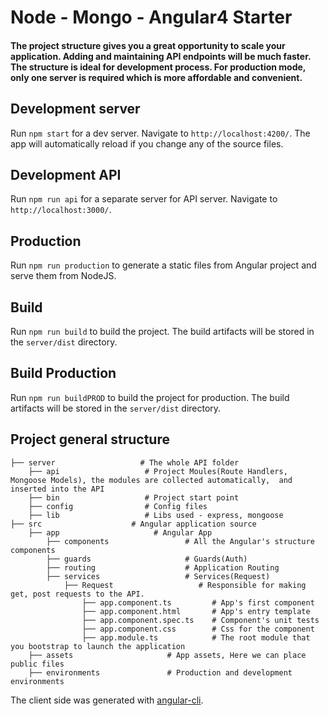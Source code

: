 # Node - Mongo - Angular4 Starter

#### The project structure gives you a great opportunity to scale your application. Adding and maintaining API endpoints will be much faster. The structure is ideal for development process. For production mode, only one server is required which is more affordable and convenient. 

## Development server
Run `npm start` for a dev server. Navigate to `http://localhost:4200/`. The app will automatically reload if you change any of the source files.

## Development API
Run `npm run api` for a separate server for API server. Navigate to `http://localhost:3000/`.

## Production

Run `npm run production` to generate a static files from Angular project and serve them from NodeJS.

## Build

Run `npm run build` to build the project. The build artifacts will be stored in the `server/dist` directory.

## Build Production

Run `npm run buildPROD` to build the project for production. The build artifacts will be stored in the `server/dist` directory.

## Project general structure

    ├── server                   # The whole API folder
    	├── api                   # Project Moules(Route Handlers, Mongoose Models), the modules are collected automatically,  and inserted into the API
    	├── bin                   # Project start point
    	├── config                # Config files
    	├── lib                   # Libs used - express, mongoose
    ├── src                    # Angular application source
    	├── app                     # Angular App
    		├── components                 # All the Angular's structure components
    		├── guards                     # Guards(Auth)
    		├── routing                    # Application Routing
    		├── services                   # Services(Request)
    			├── Request                   # Responsible for making get, post requests to the API.
                    ├── app.component.ts         # App's first component
                    ├── app.component.html       # App's entry template
                    ├── app.component.spec.ts    # Component's unit tests
                    ├── app.component.css        # Css for the component
                    ├── app.module.ts            # The root module that you bootstrap to launch the application
    	├── assets                     # App assets, Here we can place public files
    	├── environments               # Production and development environments

The client side was generated with [angular-cli](https://github.com/angular/angular-cli).
